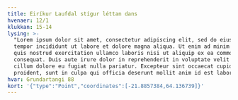 ```yaml
---
title: Eiríkur Laufdal stígur léttan dans
hvenaer: 12/1
klukkan: 15-14
lysing: >-
  "Lorem ipsum dolor sit amet, consectetur adipiscing elit, sed do eiusmod
  tempor incididunt ut labore et dolore magna aliqua. Ut enim ad minim veniam,
  quis nostrud exercitation ullamco laboris nisi ut aliquip ex ea commodo
  consequat. Duis aute irure dolor in reprehenderit in voluptate velit esse
  cillum dolore eu fugiat nulla pariatur. Excepteur sint occaecat cupidatat non
  proident, sunt in culpa qui officia deserunt mollit anim id est laborum."
hvar: Grundartangi 88
kort: '{"type":"Point","coordinates":[-21.8857384,64.136739]}'
---
```


